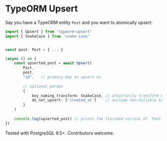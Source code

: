 # TypeORM Upsert

Say you have a TypeORM entity `Post` and you want to atomically upsert:


```typescript
import { Upsert } from 'typeorm-upsert'
import { SnakeCase } from 'snake-case'


const post: Post = { ... }

(async () => {
    const upserted_post = await Upsert(
        Post, 
        post,
        "id",   // primary-key to upsert on
        
        // optional params
        {
            key_naming_transform: SnakeCase, // arbitrarily transform keys before UPSERT
            do_not_upsert: ['created_at']    // exclude non-nullable keys from UPDATE that are required in the event of an INSERT operation
        }
    )
    
    console.log(upserted_post) // prints the finished version of `Post`
})
```

Tested with PostgreSQL 9.5+. Contributors welcome.
